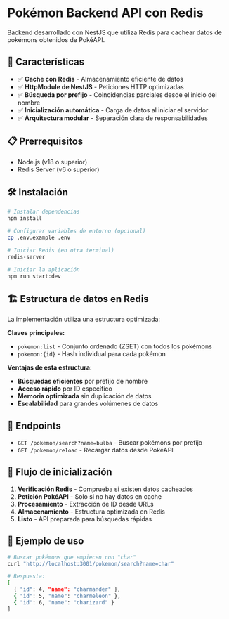 # Pokémon Backend API con Redis

Backend desarrollado con NestJS que utiliza Redis para cachear datos de pokémons obtenidos de PokéAPI.

## 🚀 Características

- ✅ **Cache con Redis** - Almacenamiento eficiente de datos
- ✅ **HttpModule de NestJS** - Peticiones HTTP optimizadas  
- ✅ **Búsqueda por prefijo** - Coincidencias parciales desde el inicio del nombre
- ✅ **Inicialización automática** - Carga de datos al iniciar el servidor
- ✅ **Arquitectura modular** - Separación clara de responsabilidades

## 📋 Prerrequisitos

- Node.js (v18 o superior)
- Redis Server (v6 o superior)

## 🛠️ Instalación

```bash
# Instalar dependencias
npm install

# Configurar variables de entorno (opcional)
cp .env.example .env

# Iniciar Redis (en otra terminal)
redis-server

# Iniciar la aplicación
npm run start:dev
```

## 🏗️ Estructura de datos en Redis

La implementación utiliza una estructura optimizada:

**Claves principales:**
- `pokemon:list` - Conjunto ordenado (ZSET) con todos los pokémons
- `pokemon:{id}` - Hash individual para cada pokémon

**Ventajas de esta estructura:**
- **Búsquedas eficientes** por prefijo de nombre
- **Acceso rápido** por ID específico  
- **Memoria optimizada** sin duplicación de datos
- **Escalabilidad** para grandes volúmenes de datos

## 📡 Endpoints

- `GET /pokemon/search?name=bulba` - Buscar pokémons por prefijo
- `GET /pokemon/reload` - Recargar datos desde PokéAPI

## 🔄 Flujo de inicialización

1. **Verificación Redis** - Comprueba si existen datos cacheados
2. **Petición PokéAPI** - Solo si no hay datos en cache
3. **Procesamiento** - Extracción de ID desde URLs
4. **Almacenamiento** - Estructura optimizada en Redis
5. **Listo** - API preparada para búsquedas rápidas

## 🎯 Ejemplo de uso

```bash
# Buscar pokémons que empiecen con "char"
curl "http://localhost:3001/pokemon/search?name=char"

# Respuesta:
[
  { "id": 4, "name": "charmander" },
  { "id": 5, "name": "charmeleon" },  
  { "id": 6, "name": "charizard" }
]
```